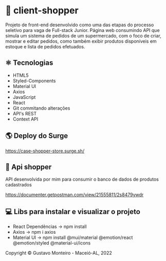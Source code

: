# 🛒 client-shopper 

Projeto de front-end desenvolvido como uma das etapas do processo seletivo para vaga de Full-stack Junior. Página web consumindo API que simula um sistema de pedidos de um supermercado, com o foco de criar, mostrar e editar pedidos, como também exibir produtos disponíveis em estoque e lista de pedidos efetuados.

## ⚛️ Tecnologias 
- HTML5 
- Styled-Components
- Material UI
- Axios
- JavaScript
- React
- Git commitando alterações
- API's REST
- Context API

## 🌎 Deploy do Surge 
https://case-shopper-store.surge.sh/

## 🧾 Api shopper 
API desenvolvida por mim para consumir o banco de dados de produtos cadastrados

https://documenter.getpostman.com/view/21555811/2s8479ywdr

## 💻 Libs para instalar e visualizar o projeto

- React Dependências -> npm install
- Axios -> npm i axios
- Material UI -> npm install @mui/material @emotion/react @emotion/styled @material-ui/icons

Copyright © Gustavo Monteiro - Maceió-AL, 2022
